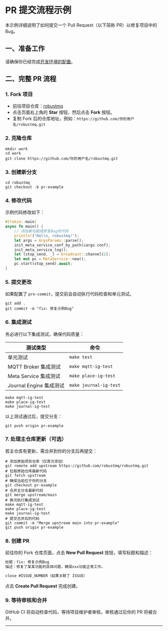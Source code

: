 # PR 提交流程示例

本示例详细说明了如何提交一个 Pull Request（以下简称 PR）以修复项目中的 Bug。

## 一、准备工作

请确保你已经完成[开发环境的配置](ContributingCode/Build-Develop-Env.md)。

## 二、完整 PR 流程

### 1. Fork 项目

- 前往项目仓库：[robustmq](https://github.com/robustmq/robustmq)
- 点击页面右上角的 **Star** 按钮，然后点击 **Fork** 按钮。
- 复制 Fork 后的仓库地址，例如：`https://github.com/你的用户名/robustmq.git`

### 2. 克隆仓库

```shell
mkdir work
cd work
git clone https://github.com/你的用户名/robustmq.git
```

### 3. 创建新分支

```shell
cd robustmq
git checkout -b pr-example
```

### 4. 修改代码

示例代码修改如下：

```rust
#[tokio::main]
async fn main() {
    // 添加新功能或修复Bug的代码
    println!("Hello, robustmq!");
    let args = ArgsParams::parse();
    init_meta_service_conf_by_path(&args.conf);
    init_meta_service_log();
    let (stop_send, _) = broadcast::channel(2);
    let mut pc = MetaService::new();
    pc.start(stop_send).await;
}
```

### 5. 提交更改

如果配置了 `pre-commit`，提交前会自动执行代码检查和单元测试。

```shell
git add .
git commit -m "fix: 修复示例Bug"
```

### 6. 集成测试

务必进行以下集成测试，确保代码质量：

| 测试类型                  | 命令                     |
|---------------------------|-------------------------|
| 单元测试                  | `make test`             |
| MQTT Broker 集成测试      | `make mqtt-ig-test`     |
| Meta Service 集成测试 | `make place-ig-test`    |
| Journal Engine 集成测试   | `make journal-ig-test`  |

```shell
make mqtt-ig-test
make place-ig-test
make journal-ig-test
```

以上测试通过后，提交分支：

```shell
git push origin pr-example
```

### 7. 处理主仓库更新（可选）

若主仓库有更新，需合并到你的分支后再提交：

```shell
# 添加原始项目仓库（仅首次添加）
git remote add upstream https://github.com/robustmq/robustmq.git
# 拉取原始仓库最新代码
git fetch upstream
# 确保当前位于你的分支
git checkout pr-example
# 合并主分支最新代码
git merge upstream/main
# 再次执行集成测试
make mqtt-ig-test
make place-ig-test
make journal-ig-test
# 提交合并后的代码
git commit -m "Merge upstream main into pr-example"
git push origin pr-example
```

### 8. 创建 PR

前往你的 Fork 仓库页面，点击 **New Pull Request** 按钮，填写标题和描述：

```markdown
标题：fix: 修复示例Bug
描述：修复了某某功能的具体问题，确保xxx功能正常工作。

close #ISSUE_NUMBER（如果关联了 ISSUE）
```

点击 **Create Pull Request** 完成创建。

### 9. 等待审核和合并

GitHub CI 将自动检查代码，等待项目维护者审核。审核通过后你的 PR 将被合并。

---

